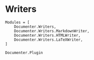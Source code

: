 # Writers

```@autodocs
Modules = [
    Documenter.Writers,
    Documenter.Writers.MarkdownWriter,
    Documenter.Writers.HTMLWriter,
    Documenter.Writers.LaTeXWriter,
]
```
```@docs
Documenter.Plugin
```
